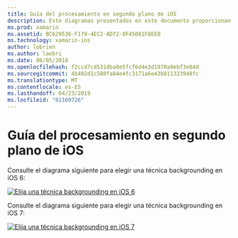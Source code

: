 ```yaml
---
title: Guía del procesamiento en segundo plano de iOS
description: Este diagramas presentados en este documento proporcionan instrucciones sobre cuál de las muchas opciones de backgrounding de iOS deben seleccionarse para una necesidad concreta.
ms.prod: xamarin
ms.assetid: BC629536-F179-4EC2-AD72-8F45081F8EE0
ms.technology: xamarin-ios
author: lobrien
ms.author: laobri
ms.date: 06/05/2018
ms.openlocfilehash: f2ccd7cd531dba8e5fcf6d4e3d1970a9ebf3e84d
ms.sourcegitcommit: 4b402d1c508fa84e4fc3171a6e43b811323948fc
ms.translationtype: MT
ms.contentlocale: es-ES
ms.lasthandoff: 04/23/2019
ms.locfileid: "61169726"
---
```

# <a name="ios-backgrounding-guidance"></a>Guía del procesamiento en segundo plano de iOS

Consulte el diagrama siguiente para elegir una técnica backgrounding en iOS 6:

 [![](ios-backgrounding-guidance-images/image10.png "Elija una técnica backgrounding en iOS 6")](ios-backgrounding-guidance-images/image10.png#lightbox)

Consulte el diagrama siguiente para elegir una técnica backgrounding en iOS 7:

 [![](ios-backgrounding-guidance-images/image10b.png "Elija una técnica backgrounding en iOS 7")](ios-backgrounding-guidance-images/image10b.png#lightbox)

